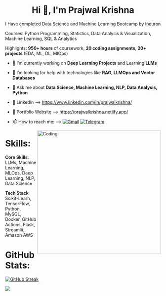 <!DOCTYPE html>   
<html lang="en"> 
<head>
    <meta charset="UTF-8">  
    <meta http-equiv="X-UA-Compatible" content="IE=edge">  
    <meta name="viewport" content="width=device-width, initial-scale=1.0">  
 
<body>
    <h1 align="center">Hi 👋, I'm Prajwal Krishna</h1>



<p>I Have completed Data Science and Machine Learning Bootcamp by Ineuron </p>
<p>
Courses: Python Programming, Statistics, Data Analysis & Visualization, Machine Learning, SQL & Analytics
</p>
<p>Highlights: <b>950+ hours</b> of coursework, <b>20 coding assignments</b>, <b>20+ projects</b> (EDA, ML, DL, MlOps)
</p> 


- 🔭 I’m currently working on **Deep Learning Projects** and Learning **LLMs** 
  
- 👯 I’m looking for help with technologies like **RAG, LLMOps and Vector Databases**
  
- 💬 Ask me about **Data Science, Machine Learning, NLP, Data Analysis, Python**
- 📝 Linkedin --> https://www.linkedin.com/in/prajwalkrishna/
* 📝 Portfolio Website --> https://prajwalkrishna.netlify.app/
  
- 📫 How to reach me: --> 
[![Gmail](https://img.shields.io/badge/Gmail-D14836?style=flat&logo=gmail&logoColor=white)](https://mail.google.com/mail/?view=cm&tf=0&to=prajwalgbdr03@gmail.com)
[![Telegram](https://img.shields.io/badge/Telegram-2CA5E0?style=flat&logo=telegram&logoColor=white)](https://t.me/park2408)

<img align="right" alt="Coding" width="400" src="https://i.pinimg.com/originals/54/e3/7d/54e37d8074ebcde1d96c77d7b2a7f310.gif">

<!-- <img class="align" align="center" alt="GIF" src="https://github.com/abhisheknaiidu/abhisheknaiidu/blob/master/code.gif?raw=true" width="500" height="320" /> -->


# Skills:
**Core Skills**:
LLMs, Machine Learning, MLOps, Deep Learning, NLP, Data Science

**Tech Stack**
Scikit-Learn, TensorFlow, Python, MySQL, Docker, GitHub Actions, Flask, Streamlit, Amazon AWS


# GitHub Stats:
<!-- ![](https://github-readme-streak-stats.herokuapp.com/?user=praj2408&theme=default&hide_border=false)<br/> -->
<!-- [![GitHub Streak](https://streak-stats.demolab.com?user=praj2408)](https://git.io/streak-stats) -->

<!-- [![GitHub Streak](https://streak-stats.demolab.com?user=praj2408)](https://git.io/streak-stats)-->

[![GitHub Streak](https://streak-stats.demolab.com?user=praj2408&mode=weekly)](https://git.io/streak-stats)

<!--![](https://github-profile-summary-cards.vercel.app/api/cards/profile-details?username=praj2408&theme=vue) -->



[![](https://visitcount.itsvg.in/api?id=praj2408&icon=5&color=3)](https://visitcount.itsvg.in)    
